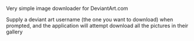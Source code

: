 Very simple image downloader for DeviantArt.com

Supply a deviant art username (the one you want to download) when prompted, and the application
will attempt download all the pictures in their gallery
